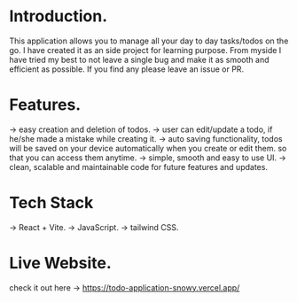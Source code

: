 # Introduction.
This application allows you to manage all your day to day tasks/todos on the go. I have created it as an side project for learning purpose. From myside I have tried my best to not leave a single bug and make it as smooth and efficient as possible. If you find any please leave an issue or PR.

# Features.
-> easy creation and deletion of todos.
-> user can edit/update a todo, if he/she made a mistake while creating it.
-> auto saving functionality, todos will be saved on your device automatically when you create or edit them. so that you can access them anytime.
-> simple, smooth and easy to use UI.
-> clean, scalable and maintainable code for future features and updates.

# Tech Stack
-> React + Vite.
-> JavaScript.
-> tailwind CSS. 

# Live Website.
check it  out here -> https://todo-application-snowy.vercel.app/

